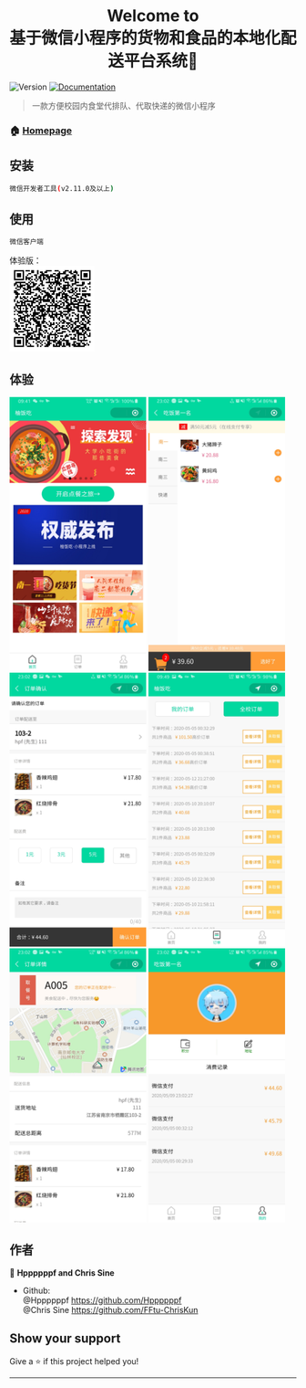 <h1 align="center">Welcome to <br/>基于微信小程序的货物和食品的本地化配送平台系统👋</h1>
<p>
  <img alt="Version" src="https://img.shields.io/badge/version-1.0.0-blue.svg?cacheSeconds=2592000" />
  <a href="https://github.com/Hppppppf/miniprogram-STITP/blob/master/%E8%BD%AF%E4%BB%B6%E9%9C%80%E6%B1%82%E8%A7%84%E6%A0%BC%E8%AF%B4%E6%98%8E%E4%B9%A6.doc" target="_blank">
    <img alt="Documentation" src="https://img.shields.io/badge/documentation-yes-brightgreen.svg" />
  </a>
</p>

> 一款方便校园内食堂代排队、代取快递的微信小程序

### 🏠 [Homepage](https://github.com/Hppppppf/miniprogram-STITP)

## 安装

```sh
微信开发者工具(v2.11.0及以上)
```

## 使用

```sh
微信客户端
```

体验版：<br/>
<img src="https://github.com/Hppppppf/miniprogram-STITP/raw/master/README_images/o6CCv4ptmRRdVpW2zXYi37u1Q_JE.jpg" width="150" height="150" alt="体验版二维码"/><br/>


## 体验

<img src="https://github.com/Hppppppf/miniprogram-STITP/blob/master/README_images/Screenshot_20200513-094135_WeChat.jpg" width="240" height="480" alt="首页"/> <img src="https://github.com/Hppppppf/miniprogram-STITP/blob/master/README_images/Screenshot_20200509-230208_WeChat.jpg" width="240" height="480" alt="菜单"/> <img src="https://github.com/Hppppppf/miniprogram-STITP/raw/master/README_images/Screenshot_20200509-230225_WeChat.jpg" width="240" height="480" alt="结算页面"/>
<img src="https://github.com/Hppppppf/miniprogram-STITP/blob/master/README_images/Screenshot_20200513-094956_WeChat.jpg" width="240" height="480" alt="全校订单"/> <img src="https://github.com/Hppppppf/miniprogram-STITP/raw/master/README_images/Screenshot_20200509-230242_WeChat.jpg" width="240" height="480" alt="订单详情"/> <img src="https://github.com/Hppppppf/miniprogram-STITP/raw/master/README_images/Screenshot_20200509-230252_WeChat.jpg" width="240" height="480" alt="我的"/>

## 作者

👤 **Hppppppf and Chris Sine**

* Github: <br/>
@Hppppppf https://github.com/Hppppppf<br/>
@Chris Sine  https://github.com/FFtu-ChrisKun

## Show your support

Give a ⭐️ if this project helped you!

***
